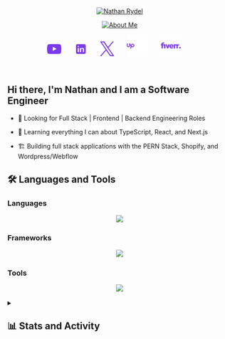 <br />
<br />

<p align="center">
  <a href="https://nathanrydel.dev"><img src="https://readme-typing-svg.demolab.com?font=JetBrains+Mono&size=36&duration=1&pause=1000&color=7C3AED&center=true&vCenter=true&repeat=false&random=false&width=500&height=65&lines=Nathan+Rydel" alt="Nathan Rydel" /></a>
</p>

<p align="center">
  <a href="https://nathanrydel.dev"><img src="https://readme-typing-svg.demolab.com?font=JetBrains+Mono&size=24&duration=2000&pause=1000&color=7C3AED&center=true&vCenter=true&random=false&width=440&height=45&lines=Full+Stack+Web+Developer;E-commerce+Developer;Always+learning+new+things" alt="About Me" /></a>
</p>

<!-- Social icons section -->
<p align="center">
  <a href="https://www.youtube.com/@NRDevs"><img width="32px" alt="Youtube" title="Youtube" src="./assets/youtube-logo-purple.svg"/></a>
  &#8287;&#8287;&#8287;&#8287;&#8287;
  <a href="https://www.linkedin.com/in/nathan-rydel/"><img width="32px" alt="LinkedIn" title="LinkedIn" src="./assets/linkedin-icon-violet.svg"/></a>
  &#8287;&#8287;&#8287;&#8287;&#8287;
  <a href="https://twitter.com/NathanRydel"><img width="32px" alt="Twitter" title="Twitter" src="./assets/x-logo-purple.svg"/></a>
  &#8287;&#8287;&#8287;&#8287;&#8287;
  <a href="https://www.upwork.com/freelancers/~01bcaf165a818e8816"><img width="48px" alt="Upwork" title="Upwork" src="./assets/upwork-logo-purple.svg"/></a>
  &#8287;&#8287;&#8287;&#8287;&#8287;
  <a href="https://www.fiverr.com/nathanrydel"><img width="48px" alt="Fiverr" title="Fiverr" src="./assets/fiverr-logo-purple.svg"/></a>
  &#8287;&#8287;&#8287;&#8287;&#8287;
</p>

<br />

## Hi there, I'm Nathan and I am a Software Engineer

- 🔭 Looking for Full Stack | Frontend | Backend Engineering Roles

- 🌱 Learning everything I can about TypeScript, React, and Next.js

- 🏗️ Building full stack applications with the PERN Stack, Shopify, and Wordpress/Webflow

## 🛠️ Languages and Tools

### Languages
<p align="center">
  <img src="https://skillicons.dev/icons?i=js,ts,html,css,py,postgres">
</p>

### Frameworks
<p align="center">
  <img src="https://skillicons.dev/icons?i=react,nodejs,express,nextjs,prisma,tailwind,flask,bootstrap,webflow,wordpress">
</p>

### Tools
<p align="center">
  <img src="https://skillicons.dev/icons?i=git,ubuntu,windows,vscode,vite,vitest,vercel,selenium,npm,aws,azure,docker,cloudflare,notion">
</p>

<details>

<summary><h2> 📊 Stats and Activity</h2></summary>

<h3>💻 GitHub Profile Stats</h3>

<p align="center">
  <a href="https://github.com/anuraghazra/github-readme-stats">
    <img alt="nathanrydel's Github Stats" src="https://github-readme-stats-nathan-rydel.vercel.app/api?username=nathanrydel&show_icons=true&theme=dracula" height="192px"/>
  </a>

  <br/>
  
  <a href="https://github.com/anuraghazra/github-readme-stats">
    <img alt="nathanrydel's Top Languages" src="https://github-readme-stats-nathan-rydel.vercel.app/api/top-langs/?username=nathanrydel&theme=dracula&layout=compact" height="192px"/>
  </a>
</p>

<br/>

<b>Note:</b> Top languages is only a metric of the languages my public code consists of and doesn't reflect experience or skill level.

<h3>⚡ Recent GitHub Activity</h3>

<!-- https://github.com/jamesgeorge007/github-activity-readme -->
<!--START_SECTION:activity-->

1. 🔒 Closed issue [#7](https://github.com/nathanrydel/nextjs-portfolio/issues/7) in [nathanrydel/nextjs-portfolio](https://github.com/nathanrydel/nextjs-portfolio)
2. 🎉 Merged PR [#8](https://github.com/nathanrydel/nextjs-portfolio/pull/8) in [nathanrydel/nextjs-portfolio](https://github.com/nathanrydel/nextjs-portfolio)
3. 💪 Opened PR [#8](https://github.com/nathanrydel/nextjs-portfolio/pull/8) in [nathanrydel/nextjs-portfolio](https://github.com/nathanrydel/nextjs-portfolio)
4. ❗ Opened issue [#7](https://github.com/nathanrydel/nextjs-portfolio/issues/7) in [nathanrydel/nextjs-portfolio](https://github.com/nathanrydel/nextjs-portfolio)
5. 🔒 Closed issue [#5](https://github.com/nathanrydel/nextjs-portfolio/issues/5) in [nathanrydel/nextjs-portfolio](https://github.com/nathanrydel/nextjs-portfolio)
<!--END_SECTION:activity-->


</details>

